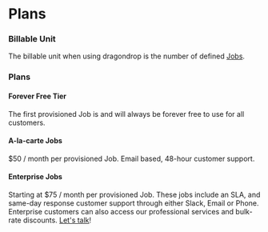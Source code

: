 # Plans

### Billable Unit

The billable unit when using dragondrop is the number of defined [Jobs](../getting-started/jobs/what-is-a-job.md).

### Plans

#### Forever Free Tier

The first provisioned Job is and will always be forever free to use for all customers.

#### A-la-carte Jobs

$50 / month per provisioned Job. Email based, 48-hour customer support.

#### Enterprise Jobs

Starting at $75 / month per provisioned Job. These jobs include an SLA, and same-day response customer support through either Slack, Email or Phone. Enterprise customers can also access our professional services and bulk-rate discounts. [Let's talk](https://calendly.com/d/zyh-3c8-yyh/demo-of-dragondrop-cloud)!
